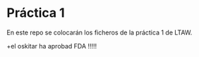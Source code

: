# Práctica 1

En este repo se colocarán los ficheros de la práctica 1 de LTAW.

+el oskitar ha aprobad FDA !!!!!
